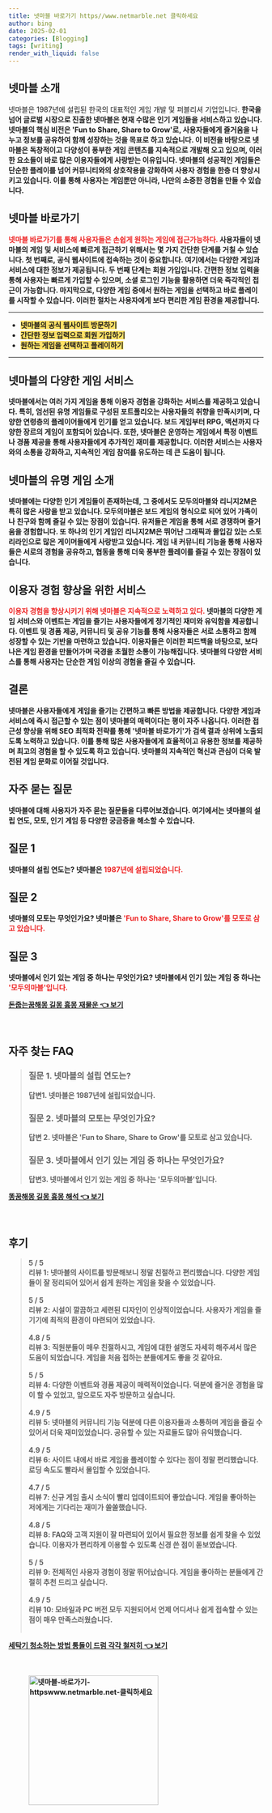 ```yaml
---
title: 넷마블 바로가기 https//www.netmarble.net 클릭하세요
author: bing
date: 2025-02-01
categories: [Blogging]
tags: [writing]
render_with_liquid: false
---
```



<h2 id='넷마블_소개'>넷마블 소개</h2>

<p>넷마블은 1987년에 설립된 한국의 대표적인 게임 개발 및 퍼블리셔 기업입니다. <b>한국을 넘어 글로벌 시장으로 진출한 넷마블은 현재 수많은 인기 게임들을 서비스하고 있습니다. 넷마블의 <b>핵심 비전은 'Fun to Share, Share to Grow'로, 사용자들에게 즐거움을 나누고 정보를 공유하여 함께 성장하는 것을 목표로 하고 있습니다. 이 비전을 바탕으로 넷마블은 독창적이고 다양성이 풍부한 게임 콘텐츠를 지속적으로 개발해 오고 있으며, 이러한 요소들이 바로 많은 이용자들에게 사랑받는 이유입니다. 넷마블의 성공적인 게임들은 단순한 플레이를 넘어 커뮤니티와의 상호작용을 강화하여 사용자 경험을 한층 더 향상시키고 있습니다. 이를 통해 사용자는 게임뿐만 아니라, 나만의 소중한 경험을 만들 수 있습니다.</p>

<h2 id='넷마블_바로가기'>넷마블 바로가기</h2>

<p><b><span style="color: #ee2323;">넷마블 바로가기를 통해 사용자들은 손쉽게 원하는 게임에 접근가능하다.</span></b> 사용자들이 넷마블의 게임 및 서비스에 빠르게 접근하기 위해서는 몇 가지 간단한 단계를 거칠 수 있습니다. 첫 번째로, 공식 웹사이트에 접속하는 것이 중요합니다. 여기에서는 다양한 게임과 서비스에 대한 정보가 제공됩니다. 두 번째 단계는 회원 가입입니다. 간편한 정보 입력을 통해 사용자는 빠르게 가입할 수 있으며, 소셜 로그인 기능을 활용하면 더욱 즉각적인 접근이 가능합니다. 마지막으로, 다양한 게임 중에서 원하는 게임을 선택하고 바로 플레이를 시작할 수 있습니다. 이러한 절차는 사용자에게 보다 편리한 게임 환경을 제공합니다.</p>

<hr />

<ul>
    <li><b><span style="background-color: #ffe066;">넷마블의 공식 웹사이트 방문하기</span></b></li>
    <li><b><span style="background-color: #ffe066;">간단한 정보 입력으로 회원 가입하기</span></b></li>
    <li><b><span style="background-color: #ffe066;">원하는 게임을 선택하고 플레이하기</span></b></li>
</ul>

<hr />

<h2 id='넷마블_다양한_게임서비스'>넷마블의 다양한 게임 서비스</h2>

<p>넷마블에서는 여러 가지 게임을 통해 이용자 경험을 강화하는 서비스를 제공하고 있습니다. 특히, <b>엄선된 유명 게임들로 구성된 포트폴리오는 사용자들의 취향을 만족시키며, 다양한 연령층의 플레이어들에게 인기를 얻고 있습니다. 보드 게임부터 RPG, 액션까지 다양한 장르의 게임이 포함되어 있습니다. 또한, 넷마블은 운영하는 게임에서 특정 이벤트나 경품 제공을 통해 사용자들에게 추가적인 재미를 제공합니다. 이러한 서비스는 사용자와의 소통을 강화하고, 지속적인 게임 참여를 유도하는 데 큰 도움이 됩니다.</p>

<h2 id='넷마블_유명게임_소개'>넷마블의 유명 게임 소개</h2>

<p>넷마블에는 다양한 인기 게임들이 존재하는데, 그 중에서도 <b>모두의마블</b>와 <b>리니지2M</b>은 특히 많은 사랑을 받고 있습니다. 모두의마블은 보드 게임의 형식으로 되어 있어 가족이나 친구와 함께 즐길 수 있는 장점이 있습니다. 유저들은 게임을 통해 서로 경쟁하며 즐거움을 경험합니다. 또 하나의 인기 게임인 리니지2M은 뛰어난 그래픽과 몰입감 있는 스토리라인으로 많은 게이머들에게 사랑받고 있습니다. 게임 내 커뮤니티 기능을 통해 사용자들은 서로의 경험을 공유하고, 협동을 통해 더욱 풍부한 플레이를 즐길 수 있는 장점이 있습니다.</p>

<h2 id='사용자_이용경험_향상'>이용자 경험 향상을 위한 서비스</h2>

<p><b><span style="color: #ee2323;">이용자 경험을 향상시키기 위해 넷마블은 지속적으로 노력하고 있다.</span></b> 넷마블의 다양한 게임 서비스와 이벤트는 게임을 즐기는 사용자들에게 정기적인 재미와 유익함을 제공합니다. <b>이벤트 및 경품 제공</b>, <b>커뮤니티 및 공유 기능</b>를 통해 사용자들은 서로 소통하고 함께 성장할 수 있는 기반을 마련하고 있습니다. 이용자들은 이러한 피드백을 바탕으로, 보다 나은 게임 환경을 만들어가며 국경을 초월한 소통이 가능해집니다. 넷마블의 다양한 서비스를 통해 사용자는 단순한 게임 이상의 경험을 즐길 수 있습니다.</p>

<h2 id='결론'>결론</h2>

<p>넷마블은 사용자들에게 게임을 즐기는 간편하고 빠른 방법을 제공합니다. <b>다양한 게임과 서비스에 즉시 접근할 수 있는 점이 넷마블의 매력이다는 평이 자주 나옵니다. 이러한 접근성 향상을 위해 <b>SEO 최적화 전략</b>를 통해 '넷마블 바로가기'가 검색 결과 상위에 노출되도록 노력하고 있습니다. 이를 통해 많은 사용자들에게 효율적이고 유용한 정보를 제공하며 최고의 경험을 할 수 있도록 하고 있습니다. 넷마블의 지속적인 혁신과 관심이 더욱 발전된 게임 문화로 이어질 것입니다.</p>

<h2 id='자주_묻는_질문'>자주 묻는 질문</h2>

<p>넷마블에 대해 사용자가 자주 묻는 질문들을 다루어보겠습니다. 여기에서는 넷마블의 설립 연도, 모토, 인기 게임 등 다양한 궁금증을 해소할 수 있습니다.</p>

<h2 id='질문_1'>질문 1</h2>

<p>넷마블의 설립 연도는? 넷마블은 <b><span style="color: #ee2323;">1987년에 설립되었습니다.</span></b></p>

<h2 id='질문_2'>질문 2</h2>

<p>넷마블의 모토는 무엇인가요? 넷마블은 <b><span style="color: #ee2323;">'Fun to Share, Share to Grow'를 모토로 삼고 있습니다.</span></b></p>

<h2 id='질문_3'>질문 3</h2>

<p>넷마블에서 인기 있는 게임 중 하나는 무엇인가요? 넷마블에서 인기 있는 게임 중 하나는 <b><span style="color: #ee2323;">'모두의마블'입니다.</span></b></p>


<p><a class="click-button" title="돈줍는꿈해몽 길몽 흉몽 재물운" href="https://afficreate.github.io/posts/%EB%8F%88%EC%A4%8D%EB%8A%94%EA%BF%88%ED%95%B4%EB%AA%BD-%EA%B8%B8%EB%AA%BD-%ED%9D%89%EB%AA%BD-%EC%9E%AC%EB%AC%BC%EC%9A%B4/" rel="dofollow">돈줍는꿈해몽 길몽 흉몽 재물운 👈 보기</a></p><br>
<h2 id='자주_찾는_FAQ'>자주 찾는 FAQ</h2>
<div itemscope="" itemtype="https://schema.org/FAQPage"> 
<blockquote> 
<div itemscope="" itemprop="mainEntity" itemtype="https://schema.org/Question"> 
<h3 itemprop="name">질문 1. 넷마블의 설립 연도는?</h3> 
<div itemscope="" itemprop="acceptedAnswer" itemtype="https://schema.org/Answer"> 
<span itemprop="text"> 
<p>답변1. 넷마블은 1987년에 설립되었습니다.</p> 
</span> 
</div> 
</div> 
<div itemscope="" itemprop="mainEntity" itemtype="https://schema.org/Question"> 
<h3 itemprop="name">질문 2. 넷마블의 모토는 무엇인가요?</h3> 
<div itemscope="" itemprop="acceptedAnswer" itemtype="https://schema.org/Answer"> 
<span itemprop="text"> 
<p>답변 2. 넷마블은 'Fun to Share, Share to Grow'를 모토로 삼고 있습니다.</p> 
</span> 
</div> 
</div> 
<div itemscope="" itemprop="mainEntity" itemtype="https://schema.org/Question"> 
<h3 itemprop="name">질문 3. 넷마블에서 인기 있는 게임 중 하나는 무엇인가요?</h3> 
<div itemscope="" itemprop="acceptedAnswer" itemtype="https://schema.org/Answer"> 
<span itemprop="text"> 
<p>답변3. 넷마블에서 인기 있는 게임 중 하나는 '모두의마블'입니다.</p> 
</span> 
</div> 
</div> 
</blockquote> 
</div>
<p><a class="click-button" title="똥꿈해몽 길몽 흉몽 해석" href="https://afficreate.github.io/posts/%EB%98%A5%EA%BF%88%ED%95%B4%EB%AA%BD-%EA%B8%B8%EB%AA%BD-%ED%9D%89%EB%AA%BD-%ED%95%B4%EC%84%9D/" rel="dofollow">똥꿈해몽 길몽 흉몽 해석 👈 보기</a></p><br>
<h2 id='후기'>후기</h2>
<div itemscope itemtype="https://schema.org/Product">
  <blockquote>
  <div itemprop="review" itemscope itemtype="https://schema.org/Review">
      <div itemprop="reviewRating" itemscope itemtype="https://schema.org/Rating"> <span itemprop="ratingValue">5</span> / <span itemprop="bestRating">5</span> </div>
      <span itemprop="reviewBody">리뷰 1: 넷마블의 사이트를 방문해보니 정말 친절하고 편리했습니다. 다양한 게임들이 잘 정리되어 있어서 쉽게 원하는 게임을 찾을 수 있었습니다.</span>
  </div>
  <br>
  <div itemprop="review" itemscope itemtype="https://schema.org/Review">
      <div itemprop="reviewRating" itemscope itemtype="https://schema.org/Rating"> <span itemprop="ratingValue">5</span> / <span itemprop="bestRating">5</span> </div>
      <span itemprop="reviewBody">리뷰 2: 시설이 깔끔하고 세련된 디자인이 인상적이었습니다. 사용자가 게임을 즐기기에 최적의 환경이 마련되어 있었습니다.</span>
  </div>
  <br>
  <div itemprop="review" itemscope itemtype="https://schema.org/Review">
      <div itemprop="reviewRating" itemscope itemtype="https://schema.org/Rating"> <span itemprop="ratingValue">4.8</span> / <span itemprop="bestRating">5</span> </div>
      <span itemprop="reviewBody">리뷰 3: 직원분들이 매우 친절하시고, 게임에 대한 설명도 자세히 해주셔서 많은 도움이 되었습니다. 게임을 처음 접하는 분들에게도 좋을 것 같아요.</span>
  </div>
  <br>
  <div itemprop="review" itemscope itemtype="https://schema.org/Review">
      <div itemprop="reviewRating" itemscope itemtype="https://schema.org/Rating"> <span itemprop="ratingValue">5</span> / <span itemprop="bestRating">5</span> </div>
      <span itemprop="reviewBody">리뷰 4: 다양한 이벤트와 경품 제공이 매력적이었습니다. 덕분에 즐거운 경험을 많이 할 수 있었고, 앞으로도 자주 방문하고 싶습니다.</span>
  </div>
  <br>
  <div itemprop="review" itemscope itemtype="https://schema.org/Review">
      <div itemprop="reviewRating" itemscope itemtype="https://schema.org/Rating"> <span itemprop="ratingValue">4.9</span> / <span itemprop="bestRating">5</span> </div>
      <span itemprop="reviewBody">리뷰 5: 넷마블의 커뮤니티 기능 덕분에 다른 이용자들과 소통하며 게임을 즐길 수 있어서 더욱 재미있었습니다. 공유할 수 있는 자료들도 많아 유익했습니다.</span>
  </div>
  <br>
  <div itemprop="review" itemscope itemtype="https://schema.org/Review">
      <div itemprop="reviewRating" itemscope itemtype="https://schema.org/Rating"> <span itemprop="ratingValue">4.9</span> / <span itemprop="bestRating">5</span> </div>
      <span itemprop="reviewBody">리뷰 6: 사이트 내에서 바로 게임을 플레이할 수 있다는 점이 정말 편리했습니다. 로딩 속도도 빨라서 몰입할 수 있었습니다.</span>
  </div>
  <br>
  <div itemprop="review" itemscope itemtype="https://schema.org/Review">
      <div itemprop="reviewRating" itemscope itemtype="https://schema.org/Rating"> <span itemprop="ratingValue">4.7</span> / <span itemprop="bestRating">5</span> </div>
      <span itemprop="reviewBody">리뷰 7: 신규 게임 출시 소식이 빨리 업데이트되어 좋았습니다. 게임을 좋아하는 저에게는 기다리는 재미가 쏠쏠했습니다.</span>
  </div>
  <br>
  <div itemprop="review" itemscope itemtype="https://schema.org/Review">
      <div itemprop="reviewRating" itemscope itemtype="https://schema.org/Rating"> <span itemprop="ratingValue">4.8</span> / <span itemprop="bestRating">5</span> </div>
      <span itemprop="reviewBody">리뷰 8: FAQ와 고객 지원이 잘 마련되어 있어서 필요한 정보를 쉽게 찾을 수 있었습니다. 이용자가 편리하게 이용할 수 있도록 신경 쓴 점이 돋보였습니다.</span>
  </div>
  <br>
  <div itemprop="review" itemscope itemtype="https://schema.org/Review">
      <div itemprop="reviewRating" itemscope itemtype="https://schema.org/Rating"> <span itemprop="ratingValue">5</span> / <span itemprop="bestRating">5</span> </div>
      <span itemprop="reviewBody">리뷰 9: 전체적인 사용자 경험이 정말 뛰어났습니다. 게임을 좋아하는 분들에게 간절히 추천 드리고 싶습니다.</span>
  </div>
  <br>
  <div itemprop="review" itemscope itemtype="https://schema.org/Review">
      <div itemprop="reviewRating" itemscope itemtype="https://schema.org/Rating"> <span itemprop="ratingValue">4.9</span> / <span itemprop="bestRating">5</span> </div>
      <span itemprop="reviewBody">리뷰 10: 모바일과 PC 버전 모두 지원되어서 언제 어디서나 쉽게 접속할 수 있는 점이 매우 만족스러웠습니다.</span>
  </div>
  <br>
  </blockquote>
</div>
<p><a class="click-button" title="세탁기 청소하는 방법 통돌이 드럼 각각 철저히" href="https://afficreate.github.io/posts/%EC%84%B8%ED%83%81%EA%B8%B0-%EC%B2%AD%EC%86%8C%ED%95%98%EB%8A%94-%EB%B0%A9%EB%B2%95-%ED%86%B5%EB%8F%8C%EC%9D%B4-%EB%93%9C%EB%9F%BC-%EA%B0%81%EA%B0%81-%EC%B2%A0%EC%A0%80%ED%9E%88/" rel="dofollow">세탁기 청소하는 방법 통돌이 드럼 각각 철저히 👈 보기</a></p><br>
<figure class="image"><img src="https://afficreate.github.io/assets/img/thumbnail/넷마블-바로가기-httpswww.netmarble.net-클릭하세요.webp" alt="넷마블-바로가기-httpswww.netmarble.net-클릭하세요" width="256" height="256"></figure>